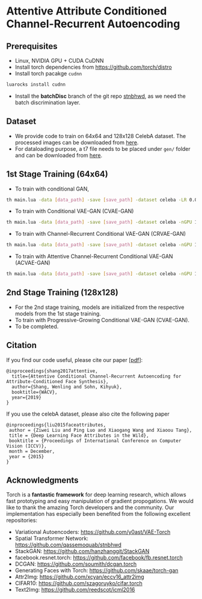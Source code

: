 # Attentive Attribute Conditioned Channel-Recurrent Autoencoding 
## Prerequisites
  - Linux, NVIDIA GPU + CUDA CuDNN 
  - Install torch dependencies from https://github.com/torch/distro
  - Install torch pacakge `cudnn`
```bash
luarocks install cudnn
```
  - Install the **batchDisc** branch of the git repo [stnbhwd](https://github.com/qassemoquab/stnbhwd/tree/batchDisc), as we need the batch discrimination layer. 

## Dataset
  - We provide code to train on 64x64 and 128x128 CelebA dataset. The processed images can be downloaded from [here](https://www.dropbox.com/s/dq17fdvc0j9hji0/celeba_align_loose_crop.tar.gz?dl=0).
  - For dataloading purpose, a t7 file needs to be placed under `gen/` folder and can be downloaded from [here](https://www.dropbox.com/s/grdyx11gif0v5uv/celeba.t7?dl=0).

## 1st Stage Training (64x64)
  - To train with conditional GAN,
```bash
th main.lua -data [data_path] -save [save_path] -dataset celeba -LR 0.0002 -latentType cgan -eps 1e-6 -mom 0.9 -step 60 -manualSeed 196 -attrDim 40 -beta1 0.5
```
  - To train with Conditional VAE-GAN (CVAE-GAN)
```bash
th main.lua -data [data_path] -save [save_path] -dataset celeba -nGPU 1 -alpha 0.0003 -LR 0.0003 -latentType cvaegan_pggan_pretrain -stage 1 -batchSize 128 -eps 1e-6 -mom 0.9 -step 60 -nEpochs 150 -manualSeed 196 -print_freq 100 -beta1 0.5 -beta 0.0025 -fakeLabel 4
```
  - To train with Channel-Recurrent Conditional VAE-GAN (CRVAE-GAN)
```bash
th main.lua -data [data_path] -save [save_path] -dataset celeba -nGPU 1 -alpha1 0.0003 -alpha2 0.0002 -LR 0.001 -latentType crvaegan_pggan_pretrain -stage 1 -batchSize 128 -eps 1e-6 -mom 0.9 -step 60 -nEpochs 150 -manualSeed 196 -print_freq 100 -beta1 0.5 -beta 0.0025 -kappa 0.01 -fakeLabel 4 -timeStep 8
```
  - To train with Attentive Channel-Recurrent Conditional VAE-GAN (ACVAE-GAN)
```bash
th main.lua -data [data_path] -save [save_path] -dataset celeba -nGPU 1 -alpha1 0.0003 -alpha2 0.0002 -LR 0.001 -latentType acvaegan_pggan_pretrain -stage 1 -batchSize 128 -eps 1e-6 -mom 0.9 -step 60 -nEpochs 150 -manualSeed 196 -print_freq 100 -beta1 0.5 -beta 0.0025 -kappa 0.01 -fakeLabel 4 -timeStep 8 -rho 0.05 -rho_entreg 0.05
```

## 2nd Stage Training (128x128)
  - For the 2nd stage training, models are initialized from the respective models from the 1st stage training.
  - To train with Progressive-Growing Conditional VAE-GAN (CVAE-GAN).
  - To be completed. 

## Citation
If you find our code useful, please cite our paper [[pdf](http://www-personal.umich.edu/~shangw/wacv19.pdf)]:
```
@inproceedings{shang2017attentive,
  title={Attentive Conditional Channel-Recurrent Autoencoding for Attribute-Conditioned Face Synthesis},
  author={Shang, Wenling and Sohn, Kihyuk},
  booktitle={WACV},
  year={2019}
}
```
If you use the celebA dataset, please also cite the following paper
```
@inproceedings{liu2015faceattributes,
 author = {Ziwei Liu and Ping Luo and Xiaogang Wang and Xiaoou Tang},
 title = {Deep Learning Face Attributes in the Wild},
 booktitle = {Proceedings of International Conference on Computer Vision (ICCV)},
 month = December,
 year = {2015} 
}
```


## Acknowledgments
Torch is a **fantastic framework** for deep learning research, which allows fast prototyping and easy manipulation of gradient propogations. We would like to thank the amazing Torch developers and the community. Our implementation has especially been benefited from the following excellent repositories:
 - Variational Autoencoders: https://github.com/y0ast/VAE-Torch
 - Spatial Transformer Network: https://github.com/qassemoquab/stnbhwd
 - StackGAN: https://github.com/hanzhanggit/StackGAN
 - facebook.resnet.torch: https://github.com/facebook/fb.resnet.torch
 - DCGAN: https://github.com/soumith/dcgan.torch
 - Generating Faces with Torch: https://github.com/skaae/torch-gan
 - Attr2Img: https://github.com/xcyan/eccv16_attr2img
 - CIFAR10: https://github.com/szagoruyko/cifar.torch  
 - Text2Img: https://github.com/reedscot/icml2016

